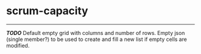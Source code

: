 # scrum-capacity

***
***TODO***
Default empty grid with columns and number of rows.
Empty json (single member?) to be used to create and fill a new list if empty cells are modified.
